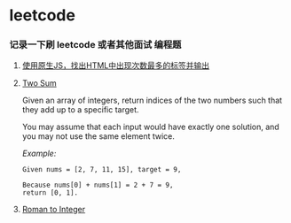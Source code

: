# leetcode

### 记录一下刷 leetcode 或者其他面试 编程题


1. [使用原生JS，找出HTML中出现次数最多的标签并输出](https://github.com/myvipbackup2/leetcode/blob/master/findTheMost.html)

2. [Two Sum](TwoSum.html)

    Given an array of integers, return indices of the two numbers such that they add up to a specific target.
    
    You may assume that each input would have exactly one solution, and you may not use the same element twice.

    _Example:_

    ```
    Given nums = [2, 7, 11, 15], target = 9,
    
    Because nums[0] + nums[1] = 2 + 7 = 9,
    return [0, 1].
    ```
3. [Roman to Integer](Roman_to_Integer.html)
    